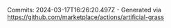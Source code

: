 Commits: 2024-03-17T16:26:20.497Z - Generated via https://github.com/marketplace/actions/artificial-grass
<br>
